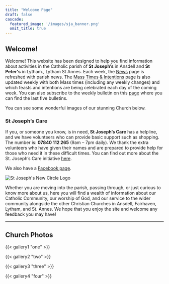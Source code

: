 ```yaml
---
title: "Welcome Page"
draft: false
cascade:
  featured_image: '/images/sja_banner.png'
  omit_title: true
---
```


## Welcome!

Welcome! This website has been designed to help you find information about activities in the Catholic parish of **St Joseph’s** in Ansdell and **St Peter's** in Lytham., Lytham St Annes. Each week, the [News](http://localhost:1313/news/) page is refreshed with parish news. The [Mass Times & Intentions](http://localhost:1313/mass-times/) page is also updated weekly with both Mass times (including any weekly changes) and which feasts and intentions are being celebrated each day of the coming week. You can also subscribe to the weekly bulletin on this [page](http://localhost:1313/bulletins/) where you can find the last five bulletins.

You can see some wonderful images of our stunning Church below.

### St Joseph’s Care

If you, or someone you know, is in need, **St Joseph’s Care** has a helpline, and we have volunteers who can provide basic support such as shopping. The number is: **07840 112 265** (9am – 7pm daily). We thank the extra volunteers who have given their names and are prepared to provide help for those who need it in these difficult times. You can find out more about the St. Joseph’s Care initiative [here](https://st-josephsansdell.net/st-josephs-care/).

We also have a [Facebook page](https://www.facebook.com/pages/St-Josephs-Roman-Catholic-Church-Ansdell/230000653837017).

![St Joseph's New Circle Logo](https://st-josephsansdell.net/wp-content/uploads/2015/06/St-Josephs-New-Circle-Logo-HD-Colour1.png)

Whether you are moving into the parish, passing through, or just curious to know more about us, here you will find a wealth of information about our Catholic Community, our worship of God, and our service to the wider community alongside the other Christian Churches in Ansdell, Fairhaven, Lytham, and St. Annes. We hope that you enjoy the site and welcome any feedback you may have!

---

## Church Photos
{{< gallery1 "one" >}}

{{< gallery2 "two" >}}

{{< gallery3 "three" >}}

{{< gallery4 "four" >}}
